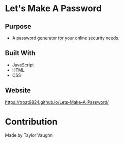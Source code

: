 # Let's Make A Password

## Purpose
* A password generator for your online security needs.

## Built With
* JavaScript
* HTML
* CSS

## Website
https://troat9824.github.io/Lets-Make-A-Password/

# Contribution
Made by Taylor Vaughn

